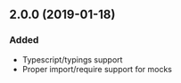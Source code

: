 ## 2.0.0 (2019-01-18)

### Added

- Typescript/typings support
- Proper import/require support for mocks